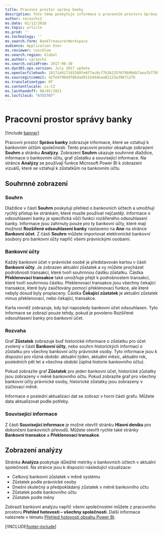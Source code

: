 ```yaml
---
title: Pracovní prostor správy banky
description: Toto téma poskytuje informace o pracovním prostoru Správa banky. Tento pracovní prostor zobrazuje Informace, které se vztahují k bankovním účtům společnosti a obsahují souhrnné zobrazení a stránku analýzy. Souhrnné zobrazení ukazuje souhrnné dlaždice, informace o bankovním účtu, graf zůstatku a související informace. Na stránce analýzy se používají funkce Microsoft Power BI k zobrazení vizuálů, které se vztahují k zůstatkům na bankovním účtu.
author: saraschi2
ms.date: 01/12/2018
ms.topic: article
ms.prod: ''
ms.technology: ''
ms.search.form: BankTreasurerWorkspace
audience: Application User
ms.reviewer: roschlom
ms.search.region: Global
ms.author: saraschi
ms.search.validFrom: 2017-06-30
ms.dyn365.ops.version: July 2017 update
ms.openlocfilehash: 18171dd17165268fe0f7ac0cf7b3b225f679b9b6b7aeafb7789e837059cf5d79
ms.sourcegitcommit: 42fe9790ddf0bdad911544deaa82123a396712fb
ms.translationtype: HT
ms.contentlocale: cs-CZ
ms.lasthandoff: 08/05/2021
ms.locfileid: "6755707"
---
```

# <a name="bank-management-workspace"></a>Pracovní prostor správy banky

[!include [banner](../includes/banner.md)]

Pracovní prostor **Správa banky** zobrazuje informace, které se vztahují k bankovním účtům společnosti. Tento pracovní prostor obsahuje zobrazení **Souhrn** a stránku **Analýzy**. Zobrazení **Souhrn** ukazuje souhrnné dlaždice, informace o bankovním účtu, graf zůstatku a související informace. Na stránce **Analýzy** se používají funkce Microsoft Power BI k zobrazení vizuálů, které se vztahují k zůstatkům na bankovním účtu.

## <a name="summary-view"></a>Souhrnné zobrazení

### <a name="summary"></a>Souhrn

Dlaždice v části **Souhrn** poskytují přehled o bankovních účtech a umožňují rychlý přístup ke stránkám, které musíte používat nejčastěji. Informace o odsouhlasení banky je specifická vůči funkci rozšířeného odsouhlasení banky. Informace jsou zahrnuty pouze pro ty bankovní účty, které mají možnost **Rozšířené odsouhlasení banky** nastaveno na **Ano** na stránce **Bankovní účet**. Z části **Souhrn** můžete importovat elektronické bankovní soubory pro bankovní účty napříč všemi právnickými osobami.

### <a name="bank-accounts"></a>Bankovní účty

Každý bankovní účet v právnické osobě je představován kartou v části **Bankovní účty**. Je zobrazen aktuální zůstatek a vy můžete procházet podrobnosti transakcí, které tvoří souhrnnou částku zůstatku. Částka **Překlenovací transakce** také umožňuje přejít k podrobnostem transakcí, které tvoří souhrnnou částku. Překlenovací transakce jsou všechny čekající transakce, které byly zaúčtovány pomocí překlenovací funkce, ale které nebyly dosud byly proplaceny. Částka **Čekající zůstatek** je aktuální zůstatek minus překlenovací, nebo čekající, transakce.

Karta rovněž zobrazuje, kdy byl naposledy bankovní účet odsouhlasen. Tyto informace se zobrazí pouze tehdy, pokud je povoleno Rozšířené odsouhlasení banky pro bankovní účet.

### <a name="balance"></a>Rozvaha

Graf **Zůstatek** zobrazuje buď historické informace o zůstatku pro účet zvolený v části **Bankovní účty**, nebo souhrn historických informací o zůstatku pro všechny bankovní účty právnické osoby. Tyto informace jsou k dispozici pro různá období: aktuální týden, aktuální měsíc, aktuální rok, posledních pět let a všechna období (úplná historie bankovního účtu). 

Pokud zobrazíte graf **Zůstatek** pro jeden bankovní účet, historické zůstatky jsou zobrazeny v měně bankovního účtu. Pokud zobrazíte graf pro všechny bankovní účty právnické osoby, historické zůstatky jsou zobrazeny v zúčtovací měně.

Informace o poslední aktualizaci dat se zobrazí v horní části grafu. Můžete data aktualizovat podle potřeby.

### <a name="related-information"></a>Související informace

Z části **Související informace** je možné otevřít stránku **Hlavní deníku** pro dokončení bankovních převodů. Můžete otevřít rychle také stránky **Bankovní transakce** a **Překlenovací transakce**.

## <a name="analytics-view"></a>Zobrazení analýzy

Stránka **Analýza** poskytuje důležité metriky o bankovních účtech v aktuální společnosti. Na stránce jsou k dispozici následující vizualizace:

-   Celkový bankovní zůstatek v měně systému
-   Zůstatek podle právnické osoby
-   Dnešní skutečný a předpokládaný zůstatek v měně bankovního účtu
-   Zůstatek podle bankovního účtu
-   Zůstatek podle měny

Zobrazit bankovní analýzu napříč všemi společnostmi můžete z pracovního prostoru **Přehled hotovosti – všechny společnosti**. Další informace naleznete v tématu [Přehled hotovosti obsahu Power BI](Cash-Overview-Power-BI-content.md).


[!INCLUDE[footer-include](../../includes/footer-banner.md)]